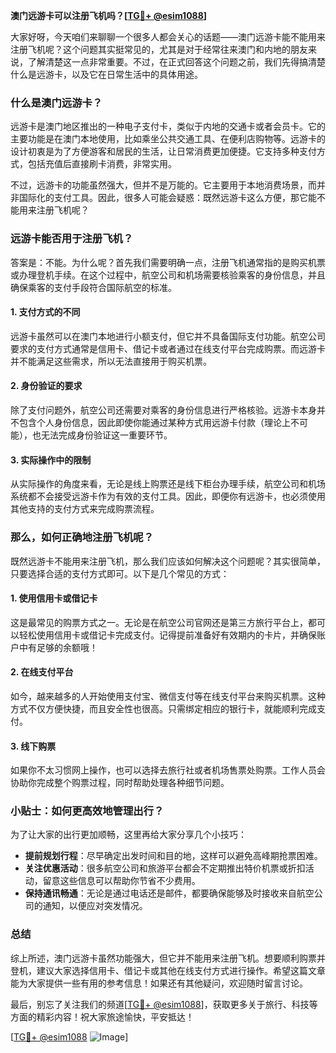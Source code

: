 **澳门远游卡可以注册飞机吗？[[TG💪+ @esim1088](https://t.me/s/esim1088)]**

大家好呀，今天咱们来聊聊一个很多人都会关心的话题——澳门远游卡能不能用来注册飞机呢？这个问题其实挺常见的，尤其是对于经常往来澳门和内地的朋友来说，了解清楚这一点非常重要。不过，在正式回答这个问题之前，我们先得搞清楚什么是远游卡，以及它在日常生活中的具体用途。

### 什么是澳门远游卡？

远游卡是澳门地区推出的一种电子支付卡，类似于内地的交通卡或者会员卡。它的主要功能是在澳门本地使用，比如乘坐公共交通工具、在便利店购物等。远游卡的设计初衷是为了方便游客和居民的生活，让日常消费更加便捷。它支持多种支付方式，包括充值后直接刷卡消费，非常实用。

不过，远游卡的功能虽然强大，但并不是万能的。它主要用于本地消费场景，而并非国际化的支付工具。因此，很多人可能会疑惑：既然远游卡这么方便，那它能不能用来注册飞机呢？

### 远游卡能否用于注册飞机？

答案是：不能。为什么呢？首先我们需要明确一点，注册飞机通常指的是购买机票或办理登机手续。在这个过程中，航空公司和机场需要核验乘客的身份信息，并且确保乘客的支付手段符合国际航空的标准。

#### 1. 支付方式的不同

远游卡虽然可以在澳门本地进行小额支付，但它并不具备国际支付功能。航空公司要求的支付方式通常是信用卡、借记卡或者通过在线支付平台完成购票。而远游卡并不能满足这些需求，所以无法直接用于购买机票。

#### 2. 身份验证的要求

除了支付问题外，航空公司还需要对乘客的身份信息进行严格核验。远游卡本身并不包含个人身份信息，因此即使你能通过某种方式用远游卡付款（理论上不可能），也无法完成身份验证这一重要环节。

#### 3. 实际操作中的限制

从实际操作的角度来看，无论是线上购票还是线下柜台办理手续，航空公司和机场系统都不会接受远游卡作为有效的支付工具。因此，即便你有远游卡，也必须使用其他支持的支付方式来完成购票流程。

### 那么，如何正确地注册飞机呢？

既然远游卡不能用来注册飞机，那么我们应该如何解决这个问题呢？其实很简单，只要选择合适的支付方式即可。以下是几个常见的方式：

#### 1. 使用信用卡或借记卡

这是最常见的购票方式之一。无论是在航空公司官网还是第三方旅行平台上，都可以轻松使用信用卡或借记卡完成支付。记得提前准备好有效期内的卡片，并确保账户中有足够的余额哦！

#### 2. 在线支付平台

如今，越来越多的人开始使用支付宝、微信支付等在线支付平台来购买机票。这种方式不仅方便快捷，而且安全性也很高。只需绑定相应的银行卡，就能顺利完成支付。

#### 3. 线下购票

如果你不太习惯网上操作，也可以选择去旅行社或者机场售票处购票。工作人员会协助你完成整个购票过程，同时帮助处理各种细节问题。

### 小贴士：如何更高效地管理出行？

为了让大家的出行更加顺畅，这里再给大家分享几个小技巧：

- **提前规划行程**：尽早确定出发时间和目的地，这样可以避免高峰期抢票困难。
- **关注优惠活动**：很多航空公司和旅游平台都会不定期推出特价机票或折扣活动，留意这些信息可以帮助你节省不少费用。
- **保持通讯畅通**：无论是通过电话还是邮件，都要确保能够及时接收来自航空公司的通知，以便应对突发情况。

### 总结

综上所述，澳门远游卡虽然功能强大，但它并不能用来注册飞机。想要顺利购票并登机，建议大家选择信用卡、借记卡或其他在线支付方式进行操作。希望这篇文章能为大家提供一些有用的参考信息！如果还有其他疑问，欢迎随时留言讨论。

最后，别忘了关注我们的频道[[TG💪+ @esim1088](https://t.me/s/esim1088)]，获取更多关于旅行、科技等方面的精彩内容！祝大家旅途愉快，平安抵达！

[[TG💪+ @esim1088](https://t.me/s/esim1088) ![Image](https://i.postimg.cc/4NQfJmqS/Snipaste-2025-05-13-00-14-12.png)]